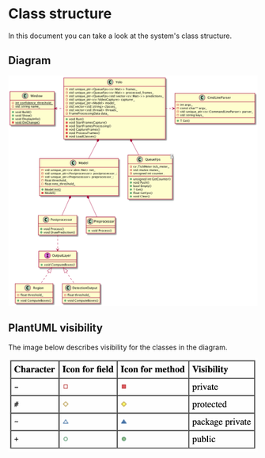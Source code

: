 # Class structure


In this document you can take a look at the system's class structure.

## Diagram

![Diagram](diagrams/ClassStructure.png)

## PlantUML visibility
The image below describes visibility for the classes in the diagram.

![Defining Visibility](../images/defining-visibility.png)
